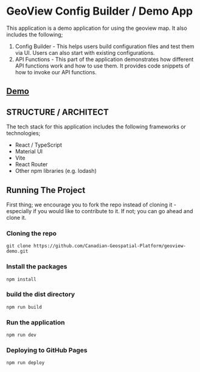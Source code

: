 # GeoView Config Builder / Demo App

This application is a demo application for using the geoview map.
It also includes the following;
1. Config Builder - This helps users build configuration files and test them via UI. Users can also start with existing configurations.
2. API Functions - This part of the application demonstrates how different API functions work and how to use them. It provides code snippets of how to invoke our API functions.

## [Demo](https://canadian-geospatial-platform.github.io/geoview-demo/)

## STRUCTURE / ARCHITECT
The tech stack for this application includes the following frameworks or technologies;
* React / TypeScript
* Material UI
* Vite
* React Router
* Other npm libraries (e.g. lodash)

## Running The Project

First thing; we encourage you to fork the repo instead of cloning it - especially if you would like to contribute to it.
If not; you can go ahead and clone it.

### Cloning the repo

```git clone https://github.com/Canadian-Geospatial-Platform/geoview-demo.git```

### Install the packages
```npm install```
### build the dist directory
```npm run build```
### Run the application
```npm run dev```

### Deploying to GitHub Pages
```npm run deploy```
